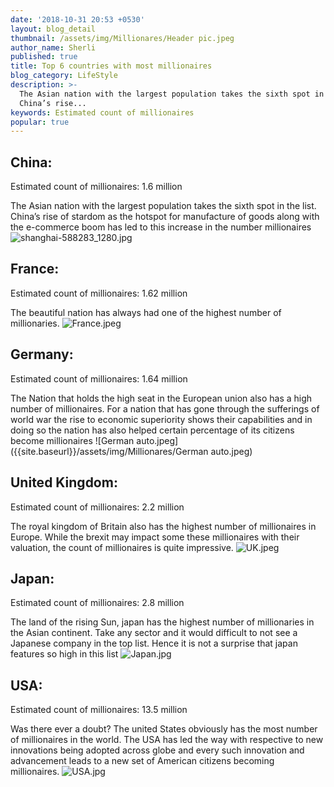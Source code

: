 ```yaml
---
date: '2018-10-31 20:53 +0530'
layout: blog_detail
thumbnail: /assets/img/Millionares/Header pic.jpeg
author_name: Sherli
published: true
title: Top 6 countries with most millionaires
blog_category: LifeStyle
description: >-
  The Asian nation with the largest population takes the sixth spot in the list.
  China’s rise...
keywords: Estimated count of millionaires
popular: true
---
```


## China:

Estimated count of millionaires: 1.6 million

The Asian nation with the largest population takes the sixth spot in the list. China’s rise of stardom as the hotspot for manufacture of goods along with the e-commerce boom has led to this increase in the number millionaires
![shanghai-588283_1280.jpg]({{site.baseurl}}/assets/img/Countries/shanghai-588283_1280.jpg)

## France:

Estimated count of millionaires: 1.62 million

The beautiful nation has always had one of the highest number of millionaries.
![France.jpeg]({{site.baseurl}}/assets/img/Millionares/France.jpeg)

## Germany:

Estimated count of millionaires: 1.64 million

The Nation that holds the high seat in the European union also has a high number of millionaires. For a nation that has gone through the sufferings of world war the rise to economic superiority shows their capabilities and in doing so the nation has also helped certain percentage of its citizens become millionaires
![German auto.jpeg]({{site.baseurl}}/assets/img/Millionares/German auto.jpeg)

## United Kingdom:

Estimated count of millionaires: 2.2 million

The royal kingdom of Britain also has the highest number of millionaires in Europe. While the brexit may impact some these millionaires with their valuation, the count of millionaires is quite impressive.
![UK.jpeg]({{site.baseurl}}/assets/img/Millionares/UK.jpeg)

## Japan:

Estimated count of millionaires: 2.8 million

The land of the rising Sun, japan has the highest number of millionaries in the Asian continent. Take any sector and it would difficult to not see a Japanese company in the top list. Hence it is not a surprise that japan features so high in this list
![Japan.jpg]({{site.baseurl}}/assets/img/Millionares/Japan.jpg)

## USA:

Estimated count of millionaires: 13.5 million

Was there ever a doubt? The united States obviously has the most number of millionaires in the world. The USA has led the way with respective to new innovations being adopted across globe and every such innovation and advancement leads to a new set of American citizens becoming millionaires.
![USA.jpg]({{site.baseurl}}/assets/img/Millionares/USA.jpg)
